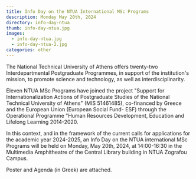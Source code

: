 ```yaml
---
title: Info Day on the NTUA International MSc Programs
description: Monday May 20th, 2024
directory: info-day-ntua
thumb: info-day-ntua.jpg
images:
  - info-day-ntua.jpg
  - info-day-ntua-2.jpg
categories: other
---
```

The National Technical University of Athens offers twenty-two Interdepartmental Postgraduate Programmes, in support of the institution's mission, to promote science and technology, as well as interdisciplinarity.

Eleven NTUA MSc Programs have joined the project "Support for Internationalization Actions of Postgraduate Studies of the National Technical University of Athens" (MIS 51461485), co-financed by Greece and the European Union (European Social Fund- ESF) through the Operational Programme "Human Resources Development, Education and Lifelong Learning 2014-2020.

In this context, and in the framework of the current calls for applications for the academic year 2024-2025, an Info Day on the NTUA international MSc Programs will be held on Monday, May 20th, 2024, at 14:00-16:30 in the Multimedia Amphitheatre of the Central Library building in NTUA Zografou Campus. 

Poster and Agenda (in Greek) are attached.
